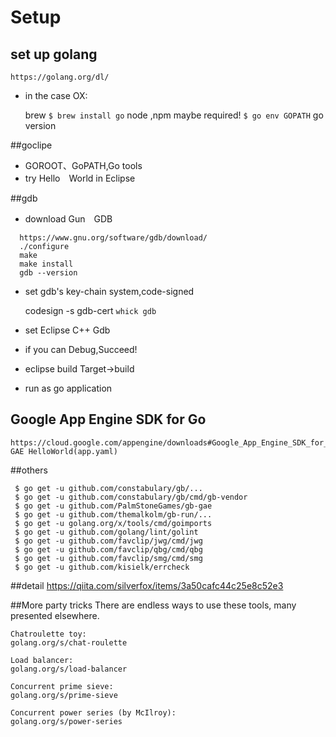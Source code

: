 # Setup
## set up golang 
	https://golang.org/dl/
* in the case OX:<br>

	brew `$ brew install go`
	node ,npm maybe required!
	`$ go env GOPATH`
	go version
	
##goclipe
* GOROOT、GoPATH,Go tools
* try Hello　World in Eclipse

##gdb
* download Gun　GDB
```
  https://www.gnu.org/software/gdb/download/
  ./configure
  make
  make install
  gdb --version
```

* set gdb's key-chain 
	system,code-signed
	
	codesign -s gdb-cert `whick gdb`
	
* set Eclipse C++ Gdb 
* if you can Debug,Succeed!

* eclipse build Target->build
* run as go application
 
## Google App Engine SDK for Go
	https://cloud.google.com/appengine/downloads#Google_App_Engine_SDK_for_Go  
 	GAE HelloWorld(app.yaml)

##others
 ```
  $ go get -u github.com/constabulary/gb/...
  $ go get -u github.com/constabulary/gb/cmd/gb-vendor
  $ go get -u github.com/PalmStoneGames/gb-gae
  $ go get -u github.com/themalkolm/gb-run/...
  $ go get -u golang.org/x/tools/cmd/goimports
  $ go get -u github.com/golang/lint/golint
  $ go get -u github.com/favclip/jwg/cmd/jwg
  $ go get -u github.com/favclip/qbg/cmd/qbg
  $ go get -u github.com/favclip/smg/cmd/smg
  $ go get -u github.com/kisielk/errcheck
```

##detail
	https://qiita.com/silverfox/items/3a50cafc44c25e8c52e3
  
##More party tricks
There are endless ways to use these tools, many presented elsewhere.

```
Chatroulette toy:
golang.org/s/chat-roulette

Load balancer:
golang.org/s/load-balancer

Concurrent prime sieve:
golang.org/s/prime-sieve

Concurrent power series (by McIlroy):
golang.org/s/power-series
```